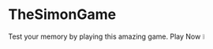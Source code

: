 # TheSimonGame
Test your memory by playing this amazing game.
Play Now 
<a href="https://rht-21.github.io/TheSimonGame"><img src="https://img.shields.io/badge/-Play-orange" height = 5% width = 5%  alt="Play"></a>
